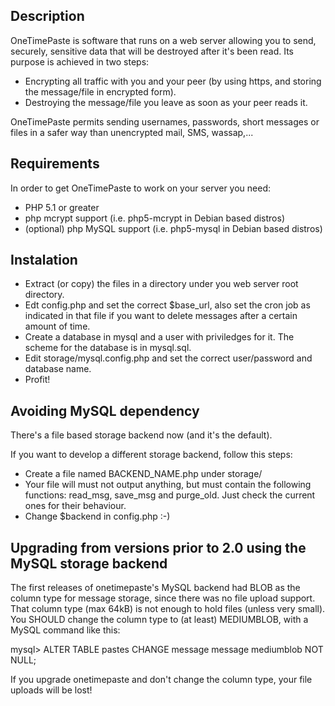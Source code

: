 Description
-----------

OneTimePaste is software that runs on a web server allowing you to send, securely, sensitive data that will be destroyed after it's been read.
Its purpose is achieved in two steps:
- Encrypting all traffic with you and your peer (by using https, and storing the message/file in encrypted form).
- Destroying the message/file you leave as soon as your peer reads it.

OneTimePaste permits sending usernames, passwords, short messages or files in a safer way than unencrypted mail, SMS, wassap,...

Requirements
------------
In order to get OneTimePaste to work on your server you need:

- PHP 5.1 or greater
- php mcrypt support (i.e. php5-mcrypt in Debian based distros)
- (optional) php MySQL support (i.e. php5-mysql in Debian based distros)

Instalation
-----------
- Extract (or copy) the files in a directory under you web server root
  directory.
- Edt config.php and set the correct $base_url, also set the cron job as
  indicated in that file if you want to delete messages after a certain amount
  of time.
- Create a database in mysql and a user with priviledges for it. The scheme for
  the database is in mysql.sql.
- Edit storage/mysql.config.php and set the correct user/password and database
  name.
- Profit!

Avoiding MySQL dependency
-------------------------
There's a file based storage backend now (and it's the default).

If you want to develop a different storage backend, follow this steps:
- Create a file named BACKEND_NAME.php under storage/
- Your file will must not output anything, but must contain the following
  functions: read_msg, save_msg and purge_old. Just check the current ones for
  their behaviour.
- Change $backend in config.php :-)

Upgrading from versions prior to 2.0 using the MySQL storage backend
--------------------------------------------------------------------
The first releases of onetimepaste's MySQL backend had BLOB as the column type
for message storage, since there was no file upload support.
That column type (max 64kB) is not enough to hold files (unless very small).
You SHOULD change the column type to (at least) MEDIUMBLOB, with a MySQL command
like this:

mysql> ALTER TABLE pastes CHANGE message message mediumblob NOT NULL;

If you upgrade onetimepaste and don't change the column type, your file uploads
will be lost!
